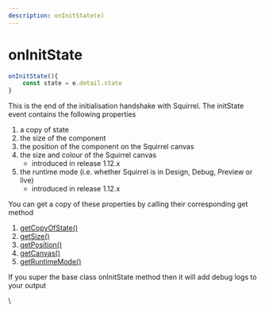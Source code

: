 ```yaml
---
description: onInitState(e)
---
```


# onInitState

```typescript
onInitState(){
    const state = e.detail.state
}
```

This is the end of the initialisation handshake with Squirrel.  The initState event contains the following properties

1. a copy of state
2. the size of the component
3. the position of the component on the Squirrel canvas
4. the size and colour of the Squirrel canvas
   * introduced in release 1.12.x
5. the runtime mode (i.e. whether Squirrel is in Design, Debug, Preview or live)
   * introduced in release 1.12.x

You can get a copy of these properties by calling their corresponding get method

1. [getCopyOfState()](../methods/getcopyofstate.md)
2. [getSize()](../methods/getsize.md)
3. [getPosition()](../methods/getposition.md)
4. [getCanvas()](../methods/getcanvas.md)
5. [getRuntimeMode()](../methods/getruntimemode.md)

If you super the base class onInitState method then it will add debug logs to your output

\
